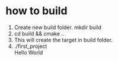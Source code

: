 # how to build 
1. Create new build folder. mkdir build 
2. cd build && cmake ..
3. This will create the target in build folder.
4. ./first_project <br>
   Hello World 
